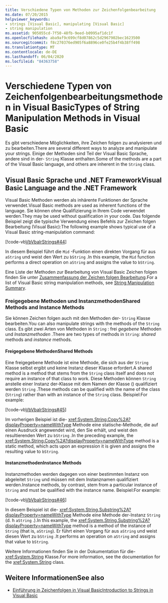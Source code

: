 ```yaml
---
title: Verschiedene Typen von Methoden zur Zeichenfolgenbearbeitung
ms.date: 07/20/2015
helpviewer_keywords:
- strings [Visual Basic], manipulating [Visual Basic]
- string manipulation
ms.assetid: 905055cd-7f50-48fb-9eed-b0995af1dc1f
ms.openlocfilehash: aba9af9c699cf8d07862c5d2967902bec1623500
ms.sourcegitcommit: f8c270376ed905f6a8896ce0fe25b4f4b38ff498
ms.translationtype: MT
ms.contentlocale: de-DE
ms.lasthandoff: 06/04/2020
ms.locfileid: "84363758"
---
```

# <a name="types-of-string-manipulation-methods-in-visual-basic"></a><span data-ttu-id="22452-102">Verschiedene Typen von Zeichenfolgenbearbeitungsmethoden in Visual Basic</span><span class="sxs-lookup"><span data-stu-id="22452-102">Types of String Manipulation Methods in Visual Basic</span></span>
<span data-ttu-id="22452-103">Es gibt verschiedene Möglichkeiten, ihre Zeichen folgen zu analysieren und zu bearbeiten.</span><span class="sxs-lookup"><span data-stu-id="22452-103">There are several different ways to analyze and manipulate your strings.</span></span> <span data-ttu-id="22452-104">Einige der Methoden sind Teil der Visual Basic Sprache, andere sind in der- `String` Klasse enthalten.</span><span class="sxs-lookup"><span data-stu-id="22452-104">Some of the methods are a part of the Visual Basic language, and others are inherent in the `String` class.</span></span>  
  
## <a name="visual-basic-language-and-the-net-framework"></a><span data-ttu-id="22452-105">Visual Basic Sprache und .NET Framework</span><span class="sxs-lookup"><span data-stu-id="22452-105">Visual Basic Language and the .NET Framework</span></span>  
 <span data-ttu-id="22452-106">Visual Basic Methoden werden als inhärente Funktionen der Sprache verwendet.</span><span class="sxs-lookup"><span data-stu-id="22452-106">Visual Basic methods are used as inherent functions of the language.</span></span> <span data-ttu-id="22452-107">Sie können ohne Qualifizierung in Ihrem Code verwendet werden.</span><span class="sxs-lookup"><span data-stu-id="22452-107">They may be used without qualification in your code.</span></span> <span data-ttu-id="22452-108">Das folgende Beispiel zeigt die typische Verwendung eines Befehls zur Zeichen folgen Bearbeitung (Visual Basic):</span><span class="sxs-lookup"><span data-stu-id="22452-108">The following example shows typical use of a Visual Basic string-manipulation command:</span></span>  
  
 [!code-vb[VbVbalrStrings#44](~/samples/snippets/visualbasic/VS_Snippets_VBCSharp/VbVbalrStrings/VB/Class2.vb#44)]  
  
 <span data-ttu-id="22452-109">In diesem Beispiel führt die `Mid` -Funktion einen direkten Vorgang für aus `aString` und weist den Wert zu `bString` .</span><span class="sxs-lookup"><span data-stu-id="22452-109">In this example, the `Mid` function performs a direct operation on `aString` and assigns the value to `bString`.</span></span>  
  
 <span data-ttu-id="22452-110">Eine Liste der Methoden zur Bearbeitung von Visual Basic Zeichen folgen finden Sie unter [Zusammenfassung der Zeichen folgen Bearbeitung](../../../language-reference/keywords/string-manipulation-summary.md).</span><span class="sxs-lookup"><span data-stu-id="22452-110">For a list of Visual Basic string manipulation methods, see [String Manipulation Summary](../../../language-reference/keywords/string-manipulation-summary.md).</span></span>  
  
### <a name="shared-methods-and-instance-methods"></a><span data-ttu-id="22452-111">Freigegebene Methoden und Instanzmethoden</span><span class="sxs-lookup"><span data-stu-id="22452-111">Shared Methods and Instance Methods</span></span>  
 <span data-ttu-id="22452-112">Sie können Zeichen folgen auch mit den Methoden der- `String` Klasse bearbeiten.</span><span class="sxs-lookup"><span data-stu-id="22452-112">You can also manipulate strings with the methods of the `String` class.</span></span> <span data-ttu-id="22452-113">Es gibt zwei Arten von Methoden in `String` : frei *gegebene* Methoden und *Instanzmethoden* .</span><span class="sxs-lookup"><span data-stu-id="22452-113">There are two types of methods in `String`: *shared* methods and *instance* methods.</span></span>  
  
#### <a name="shared-methods"></a><span data-ttu-id="22452-114">Freigegebene Methoden</span><span class="sxs-lookup"><span data-stu-id="22452-114">Shared Methods</span></span>  
 <span data-ttu-id="22452-115">Eine freigegebene Methode ist eine Methode, die sich aus der `String` Klasse selbst ergibt und keine Instanz dieser Klasse erfordert.</span><span class="sxs-lookup"><span data-stu-id="22452-115">A shared method is a method that stems from the `String` class itself and does not require an instance of that class to work.</span></span> <span data-ttu-id="22452-116">Diese Methoden können `String` anstelle einer Instanz der-Klasse mit dem Namen der Klasse () qualifiziert werden `String` .</span><span class="sxs-lookup"><span data-stu-id="22452-116">These methods can be qualified with the name of the class (`String`) rather than with an instance of the `String` class.</span></span> <span data-ttu-id="22452-117">Beispiel:</span><span class="sxs-lookup"><span data-stu-id="22452-117">For example:</span></span>  
  
 [!code-vb[VbVbalrStrings#45](~/samples/snippets/visualbasic/VS_Snippets_VBCSharp/VbVbalrStrings/VB/Class2.vb#45)]  
  
 <span data-ttu-id="22452-118">Im vorherigen Beispiel ist die- <xref:System.String.Copy%2A?displayProperty=nameWithType> Methode eine statische-Methode, die auf einen Ausdruck angewendet wird, den Sie erhält, und weist den resultierenden Wert zu `bString` .</span><span class="sxs-lookup"><span data-stu-id="22452-118">In the preceding example, the <xref:System.String.Copy%2A?displayProperty=nameWithType> method is a static method, which acts upon an expression it is given and assigns the resulting value to `bString`.</span></span>  
  
#### <a name="instance-methods"></a><span data-ttu-id="22452-119">Instanzmethoden</span><span class="sxs-lookup"><span data-stu-id="22452-119">Instance Methods</span></span>  
 <span data-ttu-id="22452-120">Instanzmethoden werden dagegen von einer bestimmten Instanz von abgeleitet `String` und müssen mit dem Instanznamen qualifiziert werden.</span><span class="sxs-lookup"><span data-stu-id="22452-120">Instance methods, by contrast, stem from a particular instance of `String` and must be qualified with the instance name.</span></span> <span data-ttu-id="22452-121">Beispiel:</span><span class="sxs-lookup"><span data-stu-id="22452-121">For example:</span></span>  
  
 [!code-vb[VbVbalrStrings#46](~/samples/snippets/visualbasic/VS_Snippets_VBCSharp/VbVbalrStrings/VB/Class2.vb#46)]  
  
 <span data-ttu-id="22452-122">In diesem Beispiel ist die- <xref:System.String.Substring%2A?displayProperty=nameWithType> Methode eine Methode der-Instanz `String` (d. h `aString` .).</span><span class="sxs-lookup"><span data-stu-id="22452-122">In this example, the <xref:System.String.Substring%2A?displayProperty=nameWithType> method is a method of the instance of `String` (that is, `aString`).</span></span> <span data-ttu-id="22452-123">Er führt einen Vorgang für aus `aString` und weist diesen Wert zu `bString` .</span><span class="sxs-lookup"><span data-stu-id="22452-123">It performs an operation on `aString` and assigns that value to `bString`.</span></span>  
  
 <span data-ttu-id="22452-124">Weitere Informationen finden Sie in der Dokumentation für die- <xref:System.String> Klasse.</span><span class="sxs-lookup"><span data-stu-id="22452-124">For more information, see the documentation for the <xref:System.String> class.</span></span>  
  
## <a name="see-also"></a><span data-ttu-id="22452-125">Weitere Informationen</span><span class="sxs-lookup"><span data-stu-id="22452-125">See also</span></span>

- [<span data-ttu-id="22452-126">Einführung in Zeichenfolgen in Visual Basic</span><span class="sxs-lookup"><span data-stu-id="22452-126">Introduction to Strings in Visual Basic</span></span>](introduction-to-strings.md)
